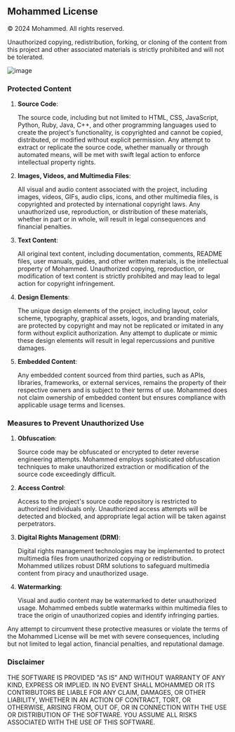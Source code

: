 ## Mohammed License

© 2024 Mohammed. All rights reserved.

Unauthorized copying, redistribution, forking, or cloning of the content from this project and other associated materials is strictly prohibited and will not be tolerated.

![image](https://github.com/tech-moh-logy/MOHAMMED-License/assets/132733865/af2cf24e-1e0d-4c1e-9f93-ebf31b5683c5)

### Protected Content

1. **Source Code**:

   The source code, including but not limited to HTML, CSS, JavaScript, Python, Ruby, Java, C++, and other programming languages used to create the project's functionality, is copyrighted and cannot be copied, distributed, or modified without explicit permission. Any attempt to extract or replicate the source code, whether manually or through automated means, will be met with swift legal action to enforce intellectual property rights.

2. **Images, Videos, and Multimedia Files**:

   All visual and audio content associated with the project, including images, videos, GIFs, audio clips, icons, and other multimedia files, is copyrighted and protected by international copyright laws. Any unauthorized use, reproduction, or distribution of these materials, whether in part or in whole, will result in legal consequences and financial penalties.

3. **Text Content**:

   All original text content, including documentation, comments, README files, user manuals, guides, and other written materials, is the intellectual property of Mohammed. Unauthorized copying, reproduction, or modification of text content is strictly prohibited and may lead to legal action for copyright infringement.

4. **Design Elements**:

   The unique design elements of the project, including layout, color scheme, typography, graphical assets, logos, and branding materials, are protected by copyright and may not be replicated or imitated in any form without explicit authorization. Any attempt to duplicate or mimic these design elements will result in legal repercussions and punitive damages.

5. **Embedded Content**:

   Any embedded content sourced from third parties, such as APIs, libraries, frameworks, or external services, remains the property of their respective owners and is subject to their terms of use. Mohammed does not claim ownership of embedded content but ensures compliance with applicable usage terms and licenses.

### Measures to Prevent Unauthorized Use

1. **Obfuscation**:

   Source code may be obfuscated or encrypted to deter reverse engineering attempts. Mohammed employs sophisticated obfuscation techniques to make unauthorized extraction or modification of the source code exceedingly difficult.

2. **Access Control**:

   Access to the project's source code repository is restricted to authorized individuals only. Unauthorized access attempts will be detected and blocked, and appropriate legal action will be taken against perpetrators.

3. **Digital Rights Management (DRM)**:

   Digital rights management technologies may be implemented to protect multimedia files from unauthorized copying or redistribution. Mohammed utilizes robust DRM solutions to safeguard multimedia content from piracy and unauthorized usage.

4. **Watermarking**:

   Visual and audio content may be watermarked to deter unauthorized usage. Mohammed embeds subtle watermarks within multimedia files to trace the origin of unauthorized copies and identify infringing parties.

Any attempt to circumvent these protective measures or violate the terms of the Mohammed License will be met with severe consequences, including but not limited to legal action, financial penalties, and reputational damage.

### Disclaimer

THE SOFTWARE IS PROVIDED "AS IS" AND WITHOUT WARRANTY OF ANY KIND, EXPRESS OR IMPLIED. IN NO EVENT SHALL MOHAMMED OR ITS CONTRIBUTORS BE LIABLE FOR ANY CLAIM, DAMAGES, OR OTHER LIABILITY, WHETHER IN AN ACTION OF CONTRACT, TORT, OR OTHERWISE, ARISING FROM, OUT OF, OR IN CONNECTION WITH THE USE OR DISTRIBUTION OF THE SOFTWARE. YOU ASSUME ALL RISKS ASSOCIATED WITH THE USE OF THIS SOFTWARE.
